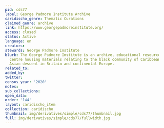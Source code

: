 ```yaml
---
pid: cds77
label: George Padmore Institute Archive
caridischo_genre: Thematic Curations
claimed_genre: archive
link: https://www.georgepadmoreinstitute.org/
access: closed
status: Active
language: en
creators:
stewards: George Padmore Institute
blurb: The George Padmore Institute is an archive, educational resource and research
  centre housing materials relating to the black community of Caribbean, African and
  Asian descent in Britain and continental Europe.
related_to:
added_by:
twitter:
census_year: '2020'
notes:
sub_collections:
open_data:
order: '144'
layout: caridischo_item
collection: caridischo
thumbnail: img/derivatives/simple/cds77/thumbnail.jpg
full: img/derivatives/simple/cds77/fullwidth.jpg
---
```

